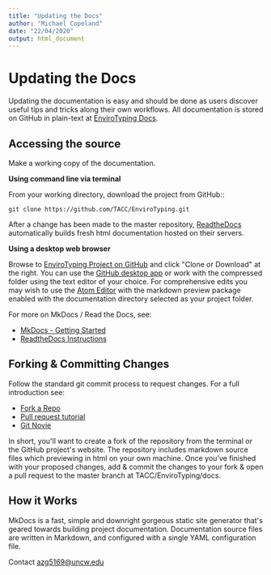 ```yaml
---
title: "Updating the Docs"
author: "Michael Copeland"
date: "22/04/2020"
output: html_document
---
```


# Updating the Docs

Updating the documentation is easy and should be done as users discover useful tips and tricks along their own workflows. All documentation is stored on GitHub in plain-text at [EnviroTyping Docs](https://github.com/TACC/EnviroTyping/tree/master/md_doc_files/md_files).

## Accessing the source

Make a working copy of the documentation.

**Using command line via terminal**

From your working directory, download the project from GitHub::

`git clone https://github.com/TACC/EnviroTyping.git`

After a change has been made to the master repository, [ReadtheDocs](https://readthedocs.org) automatically builds fresh html documentation hosted on their servers.

**Using a desktop web browser**

Browse to [EnviroTyping Project on GitHub](https://github.com/TACC/EnviroTyping) and click "Clone or Download" at the right. You can use the [GitHub desktop app](https://desktop.github.com/) or work with the compressed folder using the text editor of your choice. For comprehensive edits you may wish to use the [Atom Editor](https://atom.io) with the markdown preview package enabled with the documentation directory selected as your project folder.

For more on MkDocs / Read the Docs, see:

- [MkDocs - Getting Started](http://www.mkdocs.org/#getting-started)
- [ReadtheDocs Instructions](http://docs.readthedocs.io/en/latest/)

## Forking & Committing Changes

Follow the standard git commit process to request changes. For a full introduction see:

- [Fork a Repo](https://help.github.com/articles/fork-a-repo/)
- [Pull request tutorial](https://yangsu.github.io/pull-request-tutorial/)
- [Git Novie](http://swcarpentry.github.io/git-novice/)

In short, you'll want to create a fork of the repository from the terminal or the GitHub project's website. The repository includes markdown source files which previewing in html on your own machine. Once you've finished with your proposed changes, add & commit the changes to your fork & open a pull request to the master branch at TACC/EnviroTyping/docs.

## How it Works

MkDocs is a fast, simple and downright gorgeous static site generator that's geared towards building project documentation. Documentation source files are written in Markdown, and configured with a single YAML configuration file.


Contact azg5169@uncw.edu
